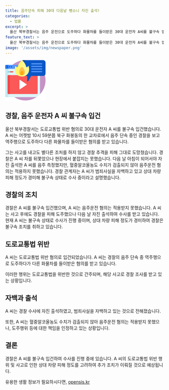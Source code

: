```yaml
---
title: 음주단속 피해 30대 다음날 뺑소니 자진 출석!
categories:
  - 법률
excerpt: >
  울산 북부경찰서는 음주 운전으로 도주하다 화물차를 들이받은 30대 운전자 A씨를 불구속 입건했습니다. 자진 출석한 A씨는 음주 측정 결과가 없어 음주운전 혐의는 적용되지 않았지만, 범죄사실을 자백하고 있습니다. 상대 차량 피해가 경미하여 불구속 상태로 수사 중이라고 합니다. (사진=TV 캡처)
feature_text: >
  울산 북부경찰서는 음주 운전으로 도주하다 화물차를 들이받은 30대 운전자 A씨를 불구속 입건했습니다. 자진 출석한 A씨는 음주 측정 결과가 없어 음주운전 혐의는 적용되지 않았지만, 범죄사실을 자백하고 있습니다. 상대 차량 피해가 경미하여 불구속 상태로 수사 중이라고 합니다. (사진=TV 캡처)
image: '/assets/img/newspaper.png'
---
```


<p><img src="/assets/img/news.png" alt="rentncar 속보" /></p>

<h2 data-ke-size="size26">경찰, 음주 운전자 A 씨 불구속 입건</h2>

<p data-ke-size="size16">울산 북부경찰서는 도로교통법 위반 혐의로 30대 운전자 A 씨를 불구속 입건했습니다. A 씨는 어젯밤 10시 59분쯤 북구 화봉동의 한 교차로에서 음주 단속 중인 경찰을 보고 역주행으로 도주하다 다른 화물차를 들이받은 혐의를 받고 있습니다.</p>

<p data-ke-size="size16">그는 사고를 내고도 별다른 조처를 하지 않고 경찰 추격을 피해 그대로 도망쳤습니다. 경찰은 A 씨 차를 뒤쫓았으나 현장에서 붙잡지는 못했습니다. 다음 날 아침이 되어서야 자진 출석한 A 씨를 음주 측정했지만, 혈중알코올농도 수치가 검출되지 않아 음주운전 혐의는 적용하지 못했습니다. 경찰 관계자는 A 씨가 범죄사실을 자백하고 있고 상대 차량 피해 정도가 경미해 불구속 상태로 수사 중이라고 설명했습니다.</p>

<h2 data-ke-size="size26">경찰의 조치</h2>

<p data-ke-size="size16">경찰은 A 씨를 불구속 입건했으며, A 씨는 음주운전 혐의는 적용받지 못했습니다. A 씨는 사고 후에도 경찰을 피해 도주했으나 다음 날 자진 출석하여 수사를 받고 있습니다. 현재 A 씨는 불구속 상태로 수사가 진행 중이며, 상대 차량 피해 정도가 경미하여 경찰은 불구속 조치를 취하고 있습니다.</p>

<h2 data-ke-size="size26">도로교통법 위반</h2>

<p data-ke-size="size16">A 씨는 도로교통법 위반 혐의로 입건되었습니다. A 씨는 경찰의 음주 단속 중 역주행으로 도주하다가 다른 화물차를 들이받은 혐의를 받고 있습니다.</p>

<p data-ke-size="size16">이러한 행위는 도로교통법을 위반한 것으로 간주되며, 해당 사고로 경찰 조사를 받고 있는 상황입니다.</p>

<h2 data-ke-size="size26">자백과 출석</h2>

<p data-ke-size="size16">A 씨는 경찰 수사에 자진 출석하였고, 범죄사실을 자백하고 있는 것으로 전해졌습니다.</p>

<p data-ke-size="size16">또한, A 씨는 혈중알코올농도 수치가 검출되지 않아 음주운전 혐의는 적용받지 못했으나, 도주행위 등에 대한 책임을 인정하고 있는 상황입니다.</p>

<h2 data-ke-size="size26">결론</h2>

<p data-ke-size="size16">경찰은 A 씨를 불구속 입건하여 수사를 진행 중에 있습니다. A 씨의 도로교통법 위반 행위 및 사고로 인한 상대 차량 피해 정도를 고려하여 추가 조치가 이뤄질 것으로 예상됩니다.</p>
유용한 생활 정보가 필요하시다면, <a href="https://opensis.kr" rel="dofollow">opensis.kr</a>



